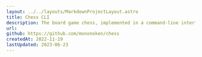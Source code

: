 ```yaml
---
layout: ../../layouts/MarkdownProjectLayout.astro
title: Chess CLI
description: The board game chess, implemented in a command-line interface and built with Ruby.
url:
github: https://github.com/mononoken/chess
createdAt: 2022-11-19
lastUpdated: 2023-06-23
---
```

